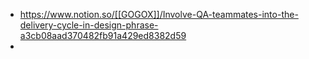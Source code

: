- https://www.notion.so/[[GOGOX]]/Involve-QA-teammates-into-the-delivery-cycle-in-design-phrase-a3cb08aad370482fb91a429ed8382d59
- 
